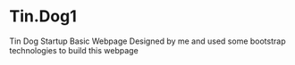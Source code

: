 # Tin.Dog1
Tin Dog Startup Basic Webpage Designed by me and used some bootstrap technologies to build this webpage
